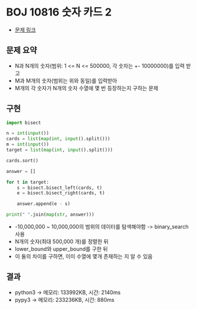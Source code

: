 # BOJ 10816 숫자 카드 2

- [문제 링크](https://www.acmicpc.net/problem/10816)

## 문제 요약

- N과 N개의 숫자(범위: 1 <= N <= 500000, 각 숫자는 +- 10000000)를 입력 받고
- M과 M개의 숫자(범위는 위와 동일)를 입력받아
- M개의 각 숫자가 N개의 숫자 수열에 몇 번 등장하는지 구하는 문제

## 구현

```python
import bisect

n = int(input())
cards = list(map(int, input().split()))
m = int(input())
target = list(map(int, input().split()))

cards.sort()

answer = []

for t in target:
    s = bisect.bisect_left(cards, t)
    e = bisect.bisect_right(cards, t)

    answer.append(e - s)

print(" ".join(map(str, answer)))

```

- -10,000,000 ~ 10,000,000의 범위의 데이터를 탐색해야함 -> binary_search 사용
- N개의 숫자(최대 500,000 개)를 정렬한 뒤
- lower_bound와 upper_bound를 구한 뒤
- 이 둘의 차이를 구하면, 이미 수열에 몇개 존재하는 지 알 수 있음

## 결과

- python3 -> 메모리: 133992KB, 시간: 2140ms
- pypy3 -> 메모리: 233236KB, 시간: 880ms
